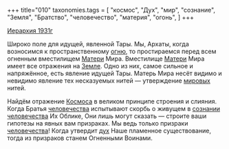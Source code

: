 +++
title="010"
taxonomies.tags = [
 "космос",
 "Дух",
 "мир",
 "сознание",
 "Земля",
 "Братство",
 "человечество",
 "материя",
 "огонь",
]
+++

[Иерархия 1931г](/agni/1931)

Широко поле для идущей, явленной Тары. Мы, Архаты, когда возносимся к пространственному [огню](/tags/огонь), то простираемся перед всем огненным вместилищем [Матери](/tags/материя) Мира. Вместилище [Матери](/tags/материя) Мира имеет все отражения на [Земле](/tags/Земля). Одно из них, самое сильное и напряжённое, есть явление идущей Тары. Матерь Мира несёт видимо и невидимо явление тех несказуемых нитей — утверждение [мировых](/tags/мир) нитей.   

Найдём отражение [Космоса](/tags/космос) в великом принципе строения и слияния. Когда Братья [человечества](/tags/человечество) испытывают скорбь о живущем в [сознании](/tags/сознание) [человечества](/tags/человечество) Их Облике, Они лишь могут сказать — строите ваши гипотезы на явных вам призраках. Мы ведь только призраки [человечества](/tags/человечество)! Когда утвердит [дух](/tags/Дух) Наше пламенное существование, тогда из призраков станем Огненными Воинами.   


